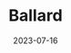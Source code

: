 ---
title: "Ballard"
type: neighborhood
city: Seattle
date: 2023-07-16
hashtag: ballard
tags:
  - neighborhood
  - Seattle
---